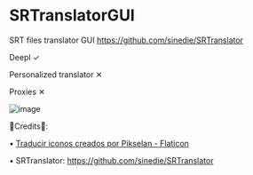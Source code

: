 # SRTranslatorGUI
SRT files translator GUI
https://github.com/sinedie/SRTranslator

Deepl  ✓

Personalized translator ✕

Proxies ✕

![image](https://user-images.githubusercontent.com/30755854/220760013-dd6ae910-9329-473c-b6d3-68246551a7f2.png)

💝Credits💝:

• <a href="https://www.flaticon.es/iconos-gratis/traducir" title="traducir iconos">Traducir iconos creados por Pikselan - Flaticon</a>

• SRTranslator: https://github.com/sinedie/SRTranslator

